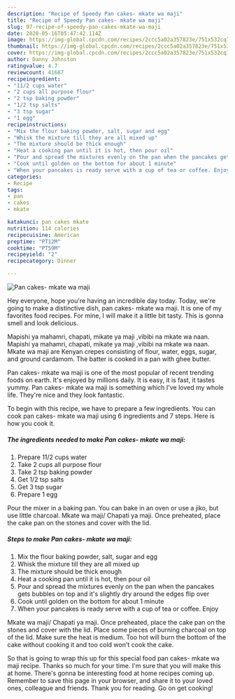 ```yaml
---
description: "Recipe of Speedy Pan cakes- mkate wa maji"
title: "Recipe of Speedy Pan cakes- mkate wa maji"
slug: 97-recipe-of-speedy-pan-cakes-mkate-wa-maji
date: 2020-05-16T05:47:42.114Z
image: https://img-global.cpcdn.com/recipes/2ccc5a02a357823e/751x532cq70/pan-cakes-mkate-wa-maji-recipe-main-photo.jpg
thumbnail: https://img-global.cpcdn.com/recipes/2ccc5a02a357823e/751x532cq70/pan-cakes-mkate-wa-maji-recipe-main-photo.jpg
cover: https://img-global.cpcdn.com/recipes/2ccc5a02a357823e/751x532cq70/pan-cakes-mkate-wa-maji-recipe-main-photo.jpg
author: Danny Johnston
ratingvalue: 4.7
reviewcount: 41687
recipeingredient:
- "11/2 cups water"
- "2 cups all purpose flour"
- "2 tsp baking powder"
- "1/2 tsp salts"
- "3 tsp sugar"
- "1 egg"
recipeinstructions:
- "Mix the flour baking powder, salt, sugar and egg"
- "Whisk the mixture till they are all mixed up"
- "The mixture should be thick enough"
- "Heat a cooking pan until it is hot, then pour oil"
- "Pour and spread the mixtures evenly on the pan when the pancakes gets bubbles on top and it&#39;s slightly dry around the edges flip over"
- "Cook until golden on the bottom for about 1 minute"
- "When your pancakes is ready serve with a cup of tea or coffee. Enjoy"
categories:
- Recipe
tags:
- pan
- cakes
- mkate

katakunci: pan cakes mkate 
nutrition: 114 calories
recipecuisine: American
preptime: "PT12M"
cooktime: "PT59M"
recipeyield: "2"
recipecategory: Dinner

---
```



![Pan cakes- mkate wa maji](https://img-global.cpcdn.com/recipes/2ccc5a02a357823e/751x532cq70/pan-cakes-mkate-wa-maji-recipe-main-photo.jpg)

Hey everyone, hope you're having an incredible day today. Today, we're going to make a distinctive dish, pan cakes- mkate wa maji. It is one of my favorites food recipes. For mine, I will make it a little bit tasty. This is gonna smell and look delicious.

Mapishi ya mahamri, chapati, mikate ya maji ,vibibi na mkate wa naan. Mapishi ya mahamri, chapati, mikate ya maji ,vibibi na mkate wa naan. Mkate wa maji are Kenyan crepes consisting of flour, water, eggs, sugar, and ground cardamom. The batter is cooked in a pan with ghee butter.

Pan cakes- mkate wa maji is one of the most popular of recent trending foods on earth. It's enjoyed by millions daily. It is easy, it is fast, it tastes yummy. Pan cakes- mkate wa maji is something which I've loved my whole life. They're nice and they look fantastic.


To begin with this recipe, we have to prepare a few ingredients. You can cook pan cakes- mkate wa maji using 6 ingredients and 7 steps. Here is how you cook it.

<!--inarticleads1-->

##### The ingredients needed to make Pan cakes- mkate wa maji:

1. Prepare 11/2 cups water
1. Take 2 cups all purpose flour
1. Take 2 tsp baking powder
1. Get 1/2 tsp salts
1. Get 3 tsp sugar
1. Prepare 1 egg


Pour the mixer in a baking pan. You can bake in an oven or use a jiko, but use little charcoal. Mkate wa maji/ Chapati ya maji. Once preheated, place the cake pan on the stones and cover with the lid. 

<!--inarticleads2-->

##### Steps to make Pan cakes- mkate wa maji:

1. Mix the flour baking powder, salt, sugar and egg
1. Whisk the mixture till they are all mixed up
1. The mixture should be thick enough
1. Heat a cooking pan until it is hot, then pour oil
1. Pour and spread the mixtures evenly on the pan when the pancakes gets bubbles on top and it&#39;s slightly dry around the edges flip over
1. Cook until golden on the bottom for about 1 minute
1. When your pancakes is ready serve with a cup of tea or coffee. Enjoy


Mkate wa maji/ Chapati ya maji. Once preheated, place the cake pan on the stones and cover with the lid. Place some pieces of burning charcoal on top of the lid. Make sure the heat is medium. Too hot will burn the bottom of the cake without cooking it and too cold won&#39;t cook the cake. 

So that is going to wrap this up for this special food pan cakes- mkate wa maji recipe. Thanks so much for your time. I'm sure that you will make this at home. There's gonna be interesting food at home recipes coming up. Remember to save this page in your browser, and share it to your loved ones, colleague and friends. Thank you for reading. Go on get cooking!
